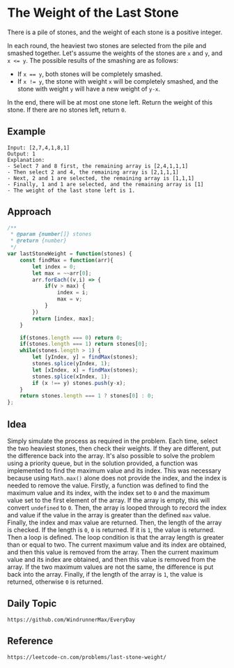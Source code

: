 # The Weight of the Last Stone

There is a pile of stones, and the weight of each stone is a positive integer.

In each round, the heaviest two stones are selected from the pile and smashed together. Let's assume the weights of the stones are `x` and `y`, and `x <= y`. The possible results of the smashing are as follows:

- If `x == y`, both stones will be completely smashed.
- If `x != y`, the stone with weight `x` will be completely smashed, and the stone with weight `y` will have a new weight of `y-x`.

In the end, there will be at most one stone left. Return the weight of this stone. If there are no stones left, return `0`.

## Example

```plaintext
Input: [2,7,4,1,8,1]
Output: 1
Explanation:
- Select 7 and 8 first, the remaining array is [2,4,1,1,1]
- Then select 2 and 4, the remaining array is [2,1,1,1]
- Next, 2 and 1 are selected, the remaining array is [1,1,1]
- Finally, 1 and 1 are selected, and the remaining array is [1]
- The weight of the last stone left is 1.
```

## Approach

```javascript
/**
 * @param {number[]} stones
 * @return {number}
 */
var lastStoneWeight = function(stones) {
    const findMax = function(arr){
        let index = 0;
        let max = ~~arr[0];
        arr.forEach((v,i) => {
            if(v > max) {
                index = i;
                max = v;
            }
        })
        return [index, max];
    }

    if(stones.length === 0) return 0;
    if(stones.length === 1) return stones[0];
    while(stones.length > 1) {
        let [yIndex, y] = findMax(stones);
        stones.splice(yIndex, 1); 
        let [xIndex, x] = findMax(stones);
        stones.splice(xIndex, 1); 
        if (x !== y) stones.push(y-x);
    }
    return stones.length === 1 ? stones[0] : 0;
};
```

## Idea
Simply simulate the process as required in the problem. Each time, select the two heaviest stones, then check their weights. If they are different, put the difference back into the array. It's also possible to solve the problem using a priority queue, but in the solution provided, a function was implemented to find the maximum value and its index. This was necessary because using `Math.max()` alone does not provide the index, and the index is needed to remove the value. Firstly, a function was defined to find the maximum value and its index, with the index set to `0` and the maximum value set to the first element of the array. If the array is empty, this will convert `undefined` to `0`. Then, the array is looped through to record the index and value if the value in the array is greater than the defined `max` value. Finally, the index and max value are returned. Then, the length of the array is checked. If the length is `0`, `0` is returned. If it is `1`, the value is returned. Then a loop is defined. The loop condition is that the array length is greater than or equal to two. The current maximum value and its index are obtained, and then this value is removed from the array. Then the current maximum value and its index are obtained, and then this value is removed from the array. If the two maximum values are not the same, the difference is put back into the array. Finally, if the length of the array is `1`, the value is returned, otherwise `0` is returned.

## Daily Topic

```
https://github.com/WindrunnerMax/EveryDay
```

## Reference

```
https://leetcode-cn.com/problems/last-stone-weight/
```